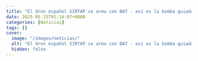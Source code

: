 ```yaml
---
title: "El dron español SIRTAP se arma con BAT - así es la bomba guiada por láser desarrollada entre Zaragoza y Málaga que equipará"
date: 2025-05-15T01:14:07+0000
categories: [Noticias]
tags: []
cover:
  image: "/images/noticias/"
  alt: "El dron español SIRTAP se arma con BAT - así es la bomba guiada por láser desarrollada entre Zaragoza y Málaga que equipará"
  hidden: false
---
```



